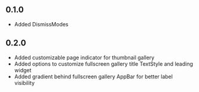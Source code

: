 ## 0.1.0

* Added DismissModes

## 0.2.0

* Added customizable page indicator for thumbnail gallery
* Added options to customize fullscreen gallery title TextStyle and leading widget
* Added gradient behind fullscreen gallery AppBar for better label visibility